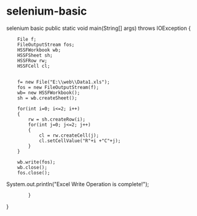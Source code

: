 # selenium-basic
selenium basic
public static void main(String[] args) throws IOException {

		File f;
		FileOutputStream fos;
		HSSFWorkbook wb;
		HSSFSheet sh;
		HSSFRow rw;
		HSSFCell cl;
			
				
		f= new File("E:\\web\\Data1.xls");
		fos = new FileOutputStream(f);
		wb= new HSSFWorkbook();
		sh = wb.createSheet();
		
		for(int i=0; i<=2; i++)
		{ 
			rw = sh.createRow(i);
			for(int j=0; j<=2; j++)
			{
				cl = rw.createCell(j);
				cl.setCellValue("R"+i +"C"+j);
			}
		}
		
		wb.write(fos);
		wb.close();
		fos.close();
System.out.println("Excel Write Operation is complete!");
			
			}

}
